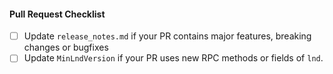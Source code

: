 #### Pull Request Checklist
- [ ] Update `release_notes.md` if your PR contains major features, breaking
  changes or bugfixes
- [ ] Update `MinLndVersion` if your PR uses new RPC methods or fields of `lnd`. 
